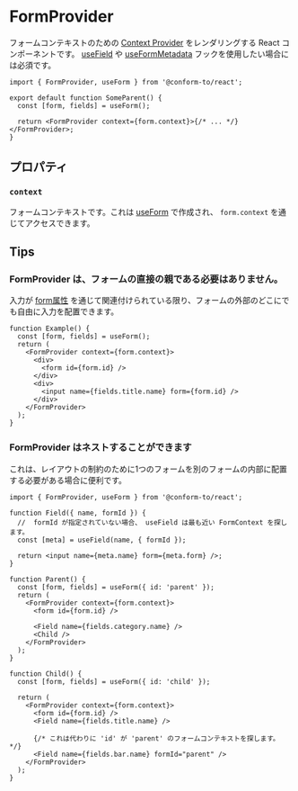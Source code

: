 # FormProvider

フォームコンテキストのための [Context Provider](https://react.dev/reference/react/createContext#provider) をレンダリングする React コンポーネントです。 [useField](./useField.md) や [useFormMetadata](./useFormMetadata.md) フックを使用したい場合には必須です。

```tsx
import { FormProvider, useForm } from '@conform-to/react';

export default function SomeParent() {
  const [form, fields] = useForm();

  return <FormProvider context={form.context}>{/* ... */}</FormProvider>;
}
```

## プロパティ

### `context`

フォームコンテキストです。これは [useForm](./useForm.md) で作成され、 `form.context` を通じてアクセスできます。

## Tips

### FormProvider は、フォームの直接の親である必要はありません。

入力が [form属性](https://developer.mozilla.org/en-US/docs/Web/API/HTMLInputElement#instance_properties_related_to_the_parent_form) を通じて関連付けられている限り、フォームの外部のどこにでも自由に入力を配置できます。

```tsx
function Example() {
  const [form, fields] = useForm();
  return (
    <FormProvider context={form.context}>
      <div>
        <form id={form.id} />
      </div>
      <div>
        <input name={fields.title.name} form={form.id} />
      </div>
    </FormProvider>
  );
}
```

### FormProvider はネストすることができます

これは、レイアウトの制約のために1つのフォームを別のフォームの内部に配置する必要がある場合に便利です。

```tsx
import { FormProvider, useForm } from '@conform-to/react';

function Field({ name, formId }) {
  //  formId が指定されていない場合、 useField は最も近い FormContext を探します。
  const [meta] = useField(name, { formId });

  return <input name={meta.name} form={meta.form} />;
}

function Parent() {
  const [form, fields] = useForm({ id: 'parent' });
  return (
    <FormProvider context={form.context}>
      <form id={form.id} />

      <Field name={fields.category.name} />
      <Child />
    </FormProvider>
  );
}

function Child() {
  const [form, fields] = useForm({ id: 'child' });

  return (
    <FormProvider context={form.context}>
      <form id={form.id} />
      <Field name={fields.title.name} />

      {/* これは代わりに 'id' が 'parent' のフォームコンテキストを探します。 */}
      <Field name={fields.bar.name} formId="parent" />
    </FormProvider>
  );
}
```
